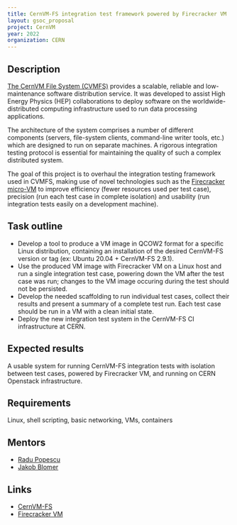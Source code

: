 ```yaml
---
title: CernVM-FS integration test framework powered by Firecracker VM
layout: gsoc_proposal
project: CernVM
year: 2022
organization: CERN
---
```


## Description

[The CernVM File System (CVMFS)](https://cernvm.cern.ch/fs) provides a scalable,
reliable and low-maintenance software distribution service. It was developed to
assist High Energy Physics (HEP) collaborations to deploy software on the
worldwide-distributed computing infrastructure used to run data processing
applications.

The architecture of the system comprises a number of different components
(servers, file-system clients, command-line writer tools, etc.) which are
designed to run on separate machines. A rigorous integration testing protocol is
essential for maintaining the quality of such a complex distributed system.

The goal of this project is to overhaul the integration testing framework used
in CVMFS, making use of novel technologies such as the [Firecracker
micro-VM](https://firecracker-microvm.github.io/) to improve efficiency (fewer
resources used per test case), precision (run each test case in complete
isolation) and usability (run integration tests easily on a development
machine).

## Task outline
* Develop a tool to produce a VM image in QCOW2 format for a specific Linux
  distribution, containing an installation of the desired CernVM-FS version or
  tag (ex: Ubuntu 20.04 + CernVM-FS 2.9.1).
* Use the produced VM image with Firecracker VM on a Linux host and run a single
  integration test case, powering down the VM after the test case was run; changes to the VM image occuring during the test should not be persisted.
* Develop the needed scaffolding to run individual test cases, collect their
  results and present a summary of a complete test run. Each test case should be run in a VM with a clean initial state.
* Deploy the new integration test system in the CernVM-FS CI infrastructure at
  CERN.

## Expected results

A usable system for running CernVM-FS integration tests with isolation
between test cases, powered by Firecracker VM, and running on CERN Openstack
infrastructure.

## Requirements
Linux, shell scripting, basic networking, VMs, containers

## Mentors
  * [Radu Popescu](mailto:radu.popescu@cern.ch)
  * [Jakob Blomer](mailto:jakob.blomer@cern.ch)

## Links
  * [CernVM-FS](https://cernvm.cern.ch/fs)
  * [Firecracker VM](https://firecracker-microvm.github.io/)
